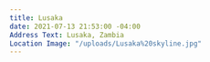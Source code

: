 ```yaml
---
title: Lusaka
date: 2021-07-13 21:53:00 -04:00
Address Text: Lusaka, Zambia
Location Image: "/uploads/Lusaka%20skyline.jpg"
---
```


